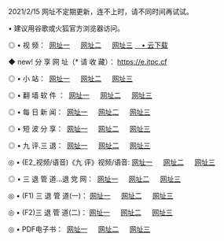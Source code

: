 <p>2021/2/15 网址不定期更新，连不上时，请不同时间再试试。
<p>• 建议用谷歌或火狐官方浏览器访问。
<p>◎ • 视 频： 
<a href="http://hwi.wemusiclabel.com/" target="_blank">网址一</a> 　 
<a href="http://hpn.wemusiclabel.com/" target="_blank">网址二</a> 　 
<a href="http://hpn.wemusiclabel.com/b.html" target="_blank">网址三</a>
<a href="https://yadi.sk/d/d0sUeAOpal3njw" target="_blank">　• 云下载 </a></p>
<p>◆ new! 分 享 网 址（* 请 收 藏）： <a href="http://hvf.wemusiclabel.com/a.html">https://e.itpc.cf</a></p>

<p>◎ • 小 站：  
<a href="http://hwi.wemusiclabel.com/f.html" target="_blank">网址一</a> 　 
<a href="http://hpn.wemusiclabel.com/h.html" target="_blank">网址二</a> 　 
<a href="http://hpn.wemusiclabel.com/k/" target="_blank">网址三</a></p>
<p>◎ • 翻 墙 软 件 ：  
<a href="http://hwi.wemusiclabel.com/ff/" target="_blank">网址一</a> 　 
<a href="http://hpn.wemusiclabel.com/s/read/a1_nd.html" target="_blank">网址二</a> 　 
<a href="http://hpn.wemusiclabel.com/ff/index.html" target="_blank">网址三</a></p>
<p>◎ • 每 日 新 闻：  
<a href="http://hwi.wemusiclabel.com/day/" target="_blank">网址一</a> 　 
<a href="http://hpn.wemusiclabel.com/day/" target="_blank">网址二</a> 　 
<a href="http://hpn.wemusiclabel.com/day/index.html" target="_blank">网址三</a></p>
<p>◎ • 短 波 分 享：  
<a href="http://hwi.wemusiclabel.com/h/" target="_blank">网址一</a> 　 
<a href="http://hpn.wemusiclabel.com/h/" target="_blank">网址二</a> 　 
<a href="http://hpn.wemusiclabel.com/h/index.html" target="_blank">网址三</a></p>
<p>◎ • 九 评.三 退：  
<a href="http://hwi.wemusiclabel.com/t/" target="_blank">网址一</a> 　 
<a href="http://hpn.wemusiclabel.com/v2/index.html" target="_blank">网址二</a> 　 
<a href="http://hpn.wemusiclabel.com/tt/index.html" target="_blank">网址三</a> 　</p>
<p>◎ • (E2_视频/语音)《九 评》视频/语音: 
<a href="http://hpn.wemusiclabel.com/7738.html" target="_blank">网址一</a> 　 
<a href="http://hpn.wemusiclabel.com/7614.html" target="_blank">网址二</a> 　 
<a href="http://hpn.wemusiclabel.com/7633.html" target="_blank">网址三</a></p>
<p>◎ • 三 退 管 道...退 党 网：  
<a href="http://hwi.wemusiclabel.com/go/td1.html" target="_blank">网址一</a> 　 
<a href="http://hpn.wemusiclabel.com/go/td2.html" target="_blank">网址二</a> 　 
<a href="http://hpn.wemusiclabel.com/go/td3.html" target="_blank">网址三</a></p>
<p>◎ • (F1) 三 退 管 道(一)： 
<a href="http://hwi.wemusiclabel.com/dd/" target="_blank">网址一</a> 　 
<a href="http://hpn.wemusiclabel.com/s/read/a1_tdx.html" target="_blank">网址二</a> 　 
<a href="http://hpn.wemusiclabel.com/dd/" target="_blank">网址三</a></p>
<p>◎ • (F2)三 退 管 道(二)： 
<a href="http://hpn.wemusiclabel.com/d/" target="_blank">网址一</a> 　 
<a href="http://hwi.wemusiclabel.com/d/index.html" target="_blank">网址二</a> 　 
<a href="http://hpn.wemusiclabel.com/d/" target="_blank">网址三</a></p>
<p>◎ • PDF电子书：  
<a href="http://hwi.wemusiclabel.com/p/" target="_blank">网址一</a> 　 
<a href="http://hpn.wemusiclabel.com/p/index.html" target="_blank">网址二</a> 　 
<a href="http://hpn.wemusiclabel.com/p/" target="_blank">网址三</a></p>
